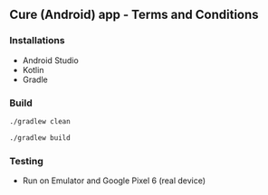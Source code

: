 ## Cure (Android) app - Terms and Conditions

### Installations

- Android Studio
- Kotlin
- Gradle

### Build

```bash
./gradlew clean
```

```bash
./gradlew build
```

### Testing

- Run on Emulator and Google Pixel 6 (real device)

